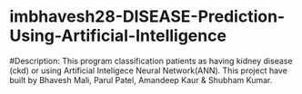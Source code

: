 # imbhavesh28-DISEASE-Prediction-Using-Artificial-Intelligence
#Description: This program classification patients as having kidney disease (ckd) or using Artificial Inteligece Neural Network(ANN). This project have built by Bhavesh Mali, Parul Patel, Amandeep Kaur &amp; Shubham Kumar.
